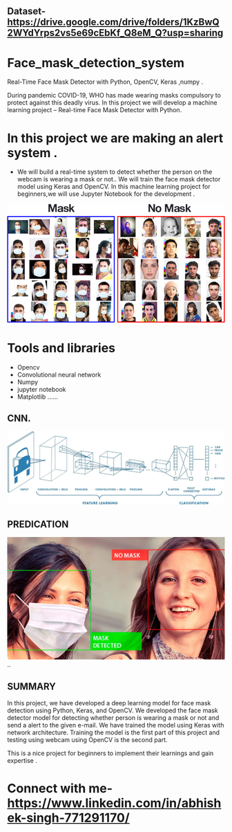 ## Dataset-https://drive.google.com/drive/folders/1KzBwQ2WYdYrps2vs5e69cEbKf_Q8eM_Q?usp=sharing
# Face_mask_detection_system
Real-Time Face Mask Detector with Python, OpenCV, Keras ,numpy .

During pandemic COVID-19, WHO has made wearing masks compulsory to protect against this deadly virus. In this project  we will develop a machine learning project – Real-time Face Mask Detector with Python.
# In this project we are making an alert system .
+ We will build a real-time system to detect whether the person on the webcam is wearing a mask or not.. We will train the face mask detector model using Keras and OpenCV.
In this machine learning project for beginners,we will use Jupyter Notebook for the development .

![CNN](Images/faceimage_1.jpg)

# Tools and libraries
 + Opencv
 + Convolutional neural network
 + Numpy 
 + jupyter notebook
 + Matplotlib ......
 


 
## CNN.
![CNN](Images/faceimage_2.jpeg)

## PREDICATION
![CNN](Images/faceimage_3.jpg)
..
## SUMMARY

In this project, we  have developed a deep learning model for face mask detection using Python, Keras, and OpenCV. We developed the face mask detector model for detecting whether person is wearing a mask or not and send a alert to the given e-mail. We have trained the model using Keras with network architecture. Training the model is the first part of this project and testing using webcam using OpenCV is the second part.

This is a nice project for beginners to implement their learnings and gain expertise .

# Connect with me- https://www.linkedin.com/in/abhishek-singh-771291170/


